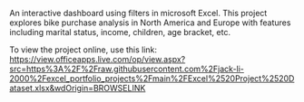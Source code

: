 An interactive dashboard using filters in microsoft Excel. This project explores bike purchase analysis in North America and Europe with features including marital status, income, children, age bracket, etc. 

To view the project online, use this link:
https://view.officeapps.live.com/op/view.aspx?src=https%3A%2F%2Fraw.githubusercontent.com%2Fjack-li-2000%2Fexcel_portfolio_projects%2Fmain%2FExcel%2520Project%2520Dataset.xlsx&wdOrigin=BROWSELINK

